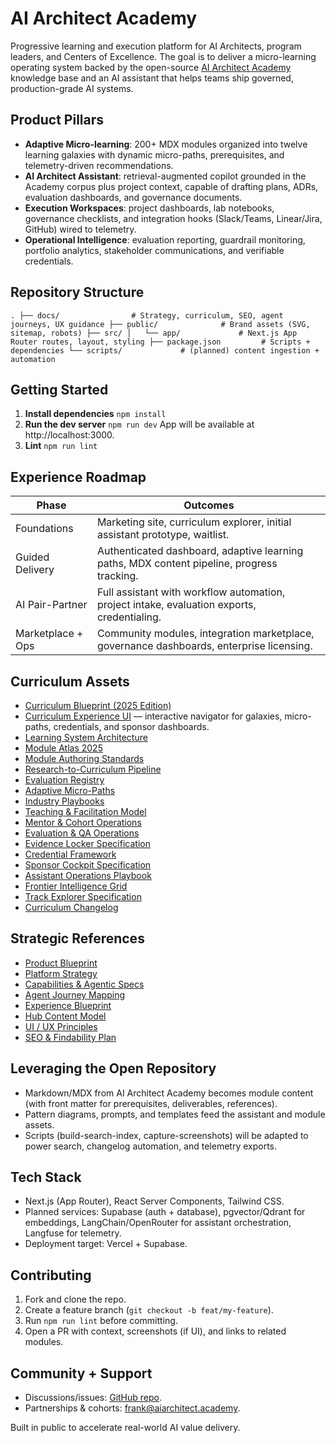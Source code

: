 ﻿# AI Architect Academy

Progressive learning and execution platform for AI Architects, program leaders, and Centers of Excellence. The goal is to deliver a micro-learning operating system backed by the open-source [AI Architect Academy](https://github.com/AI-Architect-Academy/ai-architect-academy) knowledge base and an AI assistant that helps teams ship governed, production-grade AI systems.

## Product Pillars
- **Adaptive Micro-learning**: 200+ MDX modules organized into twelve learning galaxies with dynamic micro-paths, prerequisites, and telemetry-driven recommendations.
- **AI Architect Assistant**: retrieval-augmented copilot grounded in the Academy corpus plus project context, capable of drafting plans, ADRs, evaluation dashboards, and governance documents.
- **Execution Workspaces**: project dashboards, lab notebooks, governance checklists, and integration hooks (Slack/Teams, Linear/Jira, GitHub) wired to telemetry.
- **Operational Intelligence**: evaluation reporting, guardrail monitoring, portfolio analytics, stakeholder communications, and verifiable credentials.

## Repository Structure
`
.
├── docs/                # Strategy, curriculum, SEO, agent journeys, UX guidance
├── public/              # Brand assets (SVG, sitemap, robots)
├── src/
│   └── app/             # Next.js App Router routes, layout, styling
├── package.json         # Scripts + dependencies
└── scripts/             # (planned) content ingestion + automation
`

## Getting Started
1. **Install dependencies**
   `
   npm install
   `
2. **Run the dev server**
   `
   npm run dev
   `
   App will be available at http://localhost:3000.
3. **Lint**
   `
   npm run lint
   `

## Experience Roadmap
| Phase | Outcomes |
| --- | --- |
| Foundations | Marketing site, curriculum explorer, initial assistant prototype, waitlist. |
| Guided Delivery | Authenticated dashboard, adaptive learning paths, MDX content pipeline, progress tracking. |
| AI Pair-Partner | Full assistant with workflow automation, project intake, evaluation exports, credentialing. |
| Marketplace + Ops | Community modules, integration marketplace, governance dashboards, enterprise licensing. |

## Curriculum Assets
- [Curriculum Blueprint (2025 Edition)](docs/curriculum-blueprint.md)
- [Curriculum Experience UI](/curriculum) — interactive navigator for galaxies, micro-paths, credentials, and sponsor dashboards.
- [Learning System Architecture](docs/curriculum/architecture.md)
- [Module Atlas 2025](docs/curriculum/modules.md)
- [Module Authoring Standards](docs/curriculum/module-authoring.md)
- [Research-to-Curriculum Pipeline](docs/curriculum/research-pipeline.md)
- [Evaluation Registry](docs/curriculum/evaluation-registry.md)
- [Adaptive Micro-Paths](docs/curriculum/micro-paths.md)
- [Industry Playbooks](docs/curriculum/industry-playbooks.md)
- [Teaching & Facilitation Model](docs/curriculum/teaching-model.md)
- [Mentor & Cohort Operations](docs/curriculum/mentor-ops.md)
- [Evaluation & QA Operations](docs/curriculum/evaluation-ops.md)
- [Evidence Locker Specification](docs/curriculum/evidence-locker.md)
- [Credential Framework](docs/curriculum/credentials.md)
- [Sponsor Cockpit Specification](docs/curriculum/sponsor-cockpit.md)
- [Assistant Operations Playbook](docs/curriculum/assistant-ops.md)
- [Frontier Intelligence Grid](docs/curriculum/frontier-intelligence.md)
- [Track Explorer Specification](docs/curriculum/track-explorer.md)
- [Curriculum Changelog](docs/curriculum/changelog.md)

## Strategic References
- [Product Blueprint](docs/product-blueprint.md)
- [Platform Strategy](docs/strategy.md)
- [Capabilities & Agentic Specs](docs/capabilities.md)
- [Agent Journey Mapping](docs/agent-journeys.md)
- [Experience Blueprint](docs/experience-blueprint.md)
- [Hub Content Model](docs/hub-content-model.md)
- [UI / UX Principles](docs/ui-ux-principles.md)
- [SEO & Findability Plan](docs/seo-strategy.md)

## Leveraging the Open Repository
- Markdown/MDX from AI Architect Academy becomes module content (with front matter for prerequisites, deliverables, references).
- Pattern diagrams, prompts, and templates feed the assistant and module assets.
- Scripts (build-search-index, capture-screenshots) will be adapted to power search, changelog automation, and telemetry exports.

## Tech Stack
- Next.js (App Router), React Server Components, Tailwind CSS.
- Planned services: Supabase (auth + database), pgvector/Qdrant for embeddings, LangChain/OpenRouter for assistant orchestration, Langfuse for telemetry.
- Deployment target: Vercel + Supabase.

## Contributing
1. Fork and clone the repo.
2. Create a feature branch (`git checkout -b feat/my-feature`).
3. Run `npm run lint` before committing.
4. Open a PR with context, screenshots (if UI), and links to related modules.

## Community + Support
- Discussions/issues: [GitHub repo](https://github.com/frankxai/saas-ai-architect-academy).
- Partnerships & cohorts: [frank@aiarchitect.academy](mailto:frank@aiarchitect.academy).

Built in public to accelerate real-world AI value delivery.



